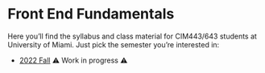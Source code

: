 # Front End Fundamentals

Here you’ll find the syllabus and class material for CIM443/643 students at University of Miami. Just pick the semester you’re interested in:

- [2022 Fall](2022/Fall/) ⚠️ Work in progress ⚠️

